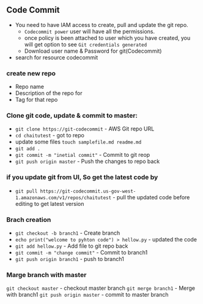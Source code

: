 ## Code Commit
- You need to have IAM access to create, pull and update the git repo.
  - `Codecommit power` user will have all the permissions.
  - once policy is been attached to user which you have created, you will get option to see `Git credentials generated` 
  - Download user name & Password for git(Codecommit)
- search for resource codecommit


### create new repo 
- Repo name
- Description of the repo for
- Tag for that repo


### Clone git code, update & commit to master: 
- `git clone https://git-codecommit` - AWS Git repo URL
- `cd chaitutest` - got to repo 
- update some files `touch samplefile.md readme.md`
- `git add .`
- `git commit -m "inetial commit"` - Commit to git reop
- `git push origin master` - Push the changes to repo back


### if you update git from UI, So get the latest code by 
- `git pull https://git-codecommit.us-gov-west-1.amazonaws.com/v1/repos/chaitutest` - pull the updated code before editing to get latest version



### Brach creation
- `git checkout -b branch1` - Create branch 
- `echo print("welcome to pyhton code") > hellow.py` - updated the code
- `git add hellow.py` - Add file to git repo back
- `git commit -m "change commit"` - Commit to branch1
- `git push origin branch1` - push to branch1




### Marge branch with master
`git checkout master` - checkout master branch
`git merge branch1` - Merge with branch1
`git push origin master` - commit to master branch



